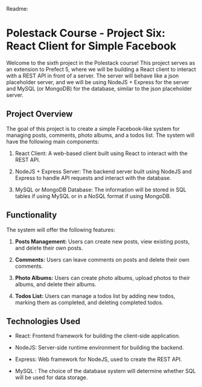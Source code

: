 Readme:

# Polestack Course - Project Six: React Client for Simple Facebook

Welcome to the sixth project in the Polestack course! This project serves as an extension to Prefect 5, where we will be building a React client to interact with a REST API in front of a server. The server will behave like a json placeholder server, and we will be using NodeJS + Express for the server and MySQL (or MongoDB) for the database, similar to the json placeholder server.

## Project Overview

The goal of this project is to create a simple Facebook-like system for managing posts, comments, photo albums, and a todos list. The system will have the following main components:

1. React Client: A web-based client built using React to interact with the REST API.

2. NodeJS + Express Server: The backend server built using NodeJS and Express to handle API requests and interact with the database.

3. MySQL or MongoDB Database: The information will be stored in SQL tables if using MySQL or in a NoSQL format if using MongoDB.

## Functionality

The system will offer the following features:

1. **Posts Management:** Users can create new posts, view existing posts, and delete their own posts.

2. **Comments:** Users can leave comments on posts and delete their own comments.

3. **Photo Albums:** Users can create photo albums, upload photos to their albums, and delete their albums.

4. **Todos List:** Users can manage a todos list by adding new todos, marking them as completed, and deleting completed todos.

## Technologies Used

- React: Frontend framework for building the client-side application.

- NodeJS: Server-side runtime environment for building the backend.

- Express: Web framework for NodeJS, used to create the REST API.

- MySQL : The choice of the database system will determine whether SQL  will be used for data storage.

